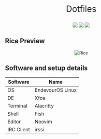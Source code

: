 <div id="header" align="center">
    <p style="font-size:2em">
        Dotfiles 
    </p>
    <div id="badges"> 
        <img src="https://img.shields.io/github/languages/count/BugReportOnWeb/dotfiles" />
        <img src="https://img.shields.io/github/languages/top/BugReportOnWeb/dotfiles" />
        <img src="https://img.shields.io/github/last-commit/BugReportOnWeb/dotfiles" />
    </div>
</div>

## Rice Preview
<div align="center">
    <img src="assets/rice.png" alt="Rice">
</div>

## Software and setup details
| Software   | Name              |
| ---------- | ----------------- |
| OS         | EndevourOS Linux  |
| DE         | Xfce              |
| Terminal   | Alacritty         |
| Shell      | Fish              |
| Editor     | Neovim            |
| IRC Client | irssi             |
